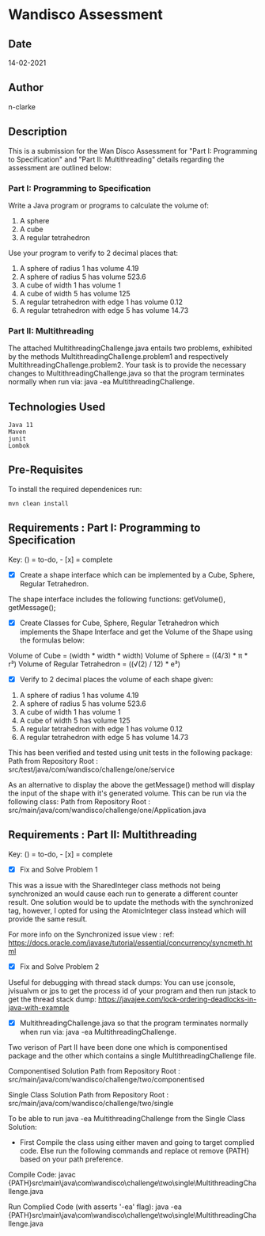 # Wandisco Assessment

## Date

14-02-2021

## Author

n-clarke

## Description

This is a submission for the Wan Disco Assessment for "Part I: Programming to Specification" and "Part II: Multithreading" details regarding the assessment are outlined below:

### Part I: Programming to Specification

Write a Java program or programs to calculate the volume of:

1. A sphere
2. A cube
3. A regular tetrahedron

Use your program to verify to 2 decimal places that:

1. A sphere of radius 1 has volume 4.19
2. A sphere of radius 5 has volume 523.6
3. A cube of width 1 has volume 1
4. A cube of width 5 has volume 125
5. A regular tetrahedron with edge 1 has volume 0.12
6. A regular tetrahedron with edge 5 has volume 14.73

### Part II: Multithreading

The attached MultithreadingChallenge.java entails two problems, exhibited by the methods MultithreadingChallenge.problem1 and respectively MultithreadingChallenge.problem2. Your task is to provide the necessary changes to MultithreadingChallenge.java so that the program terminates normally when run via: java -ea MultithreadingChallenge.

## Technologies Used
```
Java 11
Maven 
junit
Lombok
```
## Pre-Requisites

To install the required dependenices run:
```
mvn clean install
```
## Requirements : Part I: Programming to Specification

Key: () = to-do, - [x] = complete

- [x] Create a shape interface which can be implemented by a Cube, Sphere, Regular Tetrahedron.

The shape interface includes the following functions: getVolume(), getMessage();

- [x] Create Classes for Cube, Sphere, Regular Tetrahedron which implements the Shape Interface and get the Volume of the Shape using the formulas below:

Volume of Cube = (width * width * width)
Volume of Sphere = ((4/3) * π * r³)
Volume of Regular Tetrahedron = ((√(2) / 12) * e³)

- [x] Verify to 2 decimal places the volume of each shape given:
1. A sphere of radius 1 has volume 4.19
2. A sphere of radius 5 has volume 523.6
3. A cube of width 1 has volume 1
4. A cube of width 5 has volume 125
5. A regular tetrahedron with edge 1 has volume 0.12
6. A regular tetrahedron with edge 5 has volume 14.73

This has been verified and tested using unit tests in the following package:
Path from Repository Root : src/test/java/com/wandisco/challenge/one/service

As an alternative to display the above the getMessage() method will display the input of the shape with it's generated volume. This can be run via the following class:
Path from Repository Root : src/main/java/com/wandisco/challenge/one/Application.java

## Requirements : Part II: Multithreading

Key: () = to-do, - [x] = complete

- [x] Fix and Solve Problem 1

This was a issue with the SharedInteger class methods not being synchronized an would cause each run to generate a different counter result. One solution would be to update the methods with the synchronized tag, however, I opted for using the AtomicInteger class instead which will provide the same result. 

For more info on the Synchronized issue view : ref: https://docs.oracle.com/javase/tutorial/essential/concurrency/syncmeth.html

- [x] Fix and Solve Problem 2

Useful for debugging with thread stack dumps:
You can use jconsole, jvisualvm or jps to get the process id of your program and then run jstack <process-id> to get the thread stack dump: https://javajee.com/lock-ordering-deadlocks-in-java-with-example

- [x] MultithreadingChallenge.java so that the program terminates normally when run via: java -ea MultithreadingChallenge.

Two verison of Part II have been done one which is componentised package and the other which contains a single MultithreadingChallenge file.

Componentised Solution
Path from Repository Root : src/main/java/com/wandisco/challenge/two/componentised

Single Class Solution
Path from Repository Root : src/main/java/com/wandisco/challenge/two/single

To be able to run java -ea MultithreadingChallenge from the Single Class Solution:
- First Compile the class using either maven and going to target complied code. Else run the following commands and replace ot remove {PATH} based on your path preference.

Compile Code:
javac {PATH}src\main\java\com\wandisco\challenge\two\single\MultithreadingChallenge.java

Run Complied Code (with asserts '-ea' flag):
java -ea {PATH}src\main\java\com\wandisco\challenge\two\single\MultithreadingChallenge.java

